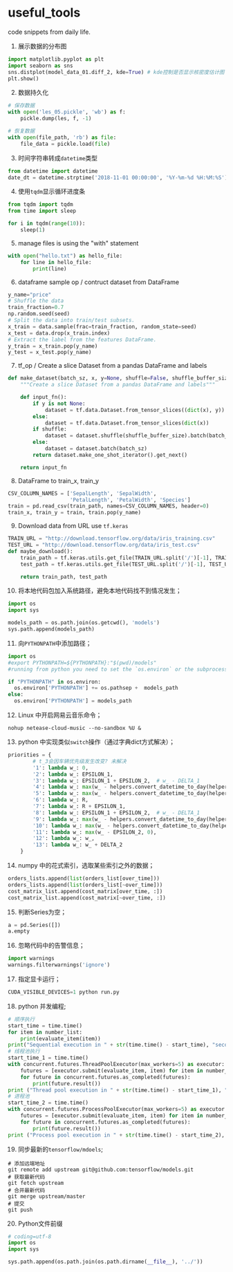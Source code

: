 # useful_tools
code snippets from daily life.

1. 展示数据的分布图

```  python
import matplotlib.pyplot as plt
import seaborn as sns
sns.distplot(model_data_01.diff_2, kde=True) # kde控制是否显示核密度估计图
plt.show()
```

2. 数据持久化

```python
# 保存数据
with open('les_05.pickle', 'wb') as f:
    pickle.dump(les, f, -1)

# 恢复数据
with open(file_path, 'rb') as file:
    file_data = pickle.load(file)
```

3. 时间字符串转成`datetime`类型

```python
from datetime import datetime
date_dt = datetime.strptime('2018-11-01 00:00:00', '%Y-%m-%d %H:%M:%S')
```

4. 使用`tqdm`显示循环进度条

```python
from tqdm import tqdm
from time import sleep

for i in tqdm(range(10)):
    sleep(1)
```

5. manage files is using the "with" statement

```python
with open("hello.txt") as hello_file:
    for line in hello_file:
        print(line)
```

6. dataframe sample op / contruct dataset from DataFrame

```python
y_name="price"
# Shuffle the data
train_fraction=0.7
np.random.seed(seed)
# Split the data into train/test subsets.
x_train = data.sample(frac=train_fraction, random_state=seed)
x_test = data.drop(x_train.index)
# Extract the label from the features DataFrame.
y_train = x_train.pop(y_name)
y_test = x_test.pop(y_name)
```

7. tf_op / Create a slice Dataset from a pandas DataFrame and labels

```python
def make_dataset(batch_sz, x, y=None, shuffle=False, shuffle_buffer_size=1000):
    """Create a slice Dataset from a pandas DataFrame and labels"""

    def input_fn():
        if y is not None:
            dataset = tf.data.Dataset.from_tensor_slices((dict(x), y))
        else:
            dataset = tf.data.Dataset.from_tensor_slices(dict(x))
        if shuffle:
            dataset = dataset.shuffle(shuffle_buffer_size).batch(batch_sz).repeat()
        else:
            dataset = dataset.batch(batch_sz)
        return dataset.make_one_shot_iterator().get_next()

    return input_fn
```

8. DataFrame to train_x, train_y

```python
CSV_COLUMN_NAMES = ['SepalLength', 'SepalWidth',
                    'PetalLength', 'PetalWidth', 'Species']
train = pd.read_csv(train_path, names=CSV_COLUMN_NAMES, header=0)
train_x, train_y = train, train.pop(y_name)
```

9. Download data from URL use `tf.keras`

```python
TRAIN_URL = "http://download.tensorflow.org/data/iris_training.csv"
TEST_URL = "http://download.tensorflow.org/data/iris_test.csv"
def maybe_download():
    train_path = tf.keras.utils.get_file(TRAIN_URL.split('/')[-1], TRAIN_URL)
    test_path = tf.keras.utils.get_file(TEST_URL.split('/')[-1], TEST_URL)

    return train_path, test_path
```

10. 将本地代码包加入系统路径，避免本地代码找不到情况发生；

```python
import os
import sys

models_path = os.path.join(os.getcwd(), 'models')
sys.path.append(models_path)
```
11. 向`PYTHONPATH`中添加路径；

```python
import os
#export PYTHONPATH=${PYTHONPATH}:"$(pwd)/models"
#running from python you need to set the `os.environ` or the subprocess will not see the directory.

if "PYTHONPATH" in os.environ:
  os.environ['PYTHONPATH'] += os.pathsep +  models_path
else:
  os.environ['PYTHONPATH'] = models_path
```

12. Linux 中开启网易云音乐命令；

``` shell
nohup netease-cloud-music --no-sandbox %U &
```

13. python 中实现类似`switch`操作（通过字典dict方式解决）；

```python
priorities = {
        # t_3会因车辆优先级发生改变? 未解决
        '1': lambda w_: 0,
        '2': lambda w_: EPSILON_1,
        '3': lambda w_: EPSILON_1 + EPSILON_2,  # w_ - DELTA_1
        '4': lambda w_: max(w_ - helpers.convert_datetime_to_day(helpers.DATE_MATCH-car.date_collect), EPSILON_1),
        '5': lambda w_: max(w_ - helpers.convert_datetime_to_day(helpers.DATE_MATCH-car.date_collect), EPSILON_1) + EPSILON_2,
        '6': lambda w_: R,
        '7': lambda w_: R + EPSILON_1,
        '8': lambda w_: EPSILON_1 + EPSILON_2,  # w_ - DELTA_1
        '9': lambda w_: max(w_ - helpers.convert_datetime_to_day(helpers.DATE_MATCH-car.date_collect), EPSILON_1) + R,
        '10': lambda w_: max(w_ - helpers.convert_datetime_to_day(helpers.DATE_MATCH-car.date_collect), EPSILON_1) + R + EPSILON_2,
        '11': lambda w_: max(w_ - EPSILON_2, 0),
        '12': lambda w_: w_,
        '13': lambda w_: w_ + DELTA_2
    }
```

14. numpy 中的花式索引，选取某些索引之外的数据；

```python
orders_lists.append(list(orders_list[over_time]))
orders_lists.append(list(orders_list[~over_time]))
cost_matrix_list.append(cost_matrix[over_time, :])
cost_matrix_list.append(cost_matrix[~over_time, :])
```

15. 判断Series为空；

```python
a = pd.Series([])
a.empty
```

16. 忽略代码中的告警信息；

```python
import warnings
warnings.filterwarnings('ignore')
```

17. 指定显卡运行；

```python
CUDA_VISIBLE_DEVICES=1 python run.py
```

18. python 并发编程;

```python
# 顺序执行
start_time = time.time()
for item in number_list:
    print(evaluate_item(item))
print("Sequential execution in " + str(time.time() - start_time), "seconds")
# 线程池执行
start_time_1 = time.time()
with concurrent.futures.ThreadPoolExecutor(max_workers=5) as executor:
    futures = [executor.submit(evaluate_item, item) for item in number_list]
    for future in concurrent.futures.as_completed(futures):
        print(future.result())
print ("Thread pool execution in " + str(time.time() - start_time_1), "seconds")
# 进程池
start_time_2 = time.time()
with concurrent.futures.ProcessPoolExecutor(max_workers=5) as executor:
    futures = [executor.submit(evaluate_item, item) for item in number_list]
    for future in concurrent.futures.as_completed(futures):
        print(future.result())
print ("Process pool execution in " + str(time.time() - start_time_2), "seconds")
```

19. 同步最新的`tensorflow/mdoels`;

``` shell
# 添加远端地址
git remote add upstream git@github.com:tensorflow/models.git
# 获取最新代码
git fetch upstream
# 合并最新代码
git merge upstream/master
# 提交
git push
```

20. Python文件前缀

```python
# coding=utf-8
import os
import sys

sys.path.append(os.path.join(os.path.dirname(__file__), '../'))
```

